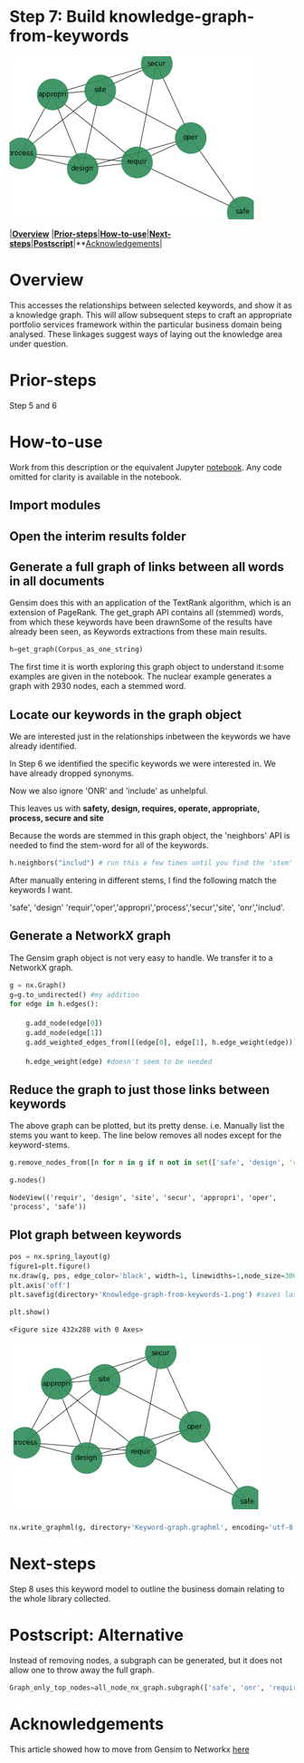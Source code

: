 # Step 7: Build knowledge-graph-from-keywords



![Knowledge-graph-from-keywords-1.png](images/Step-7_files/attach-1.png)

|**[Overview](#Overview)** |**[Prior-steps](#Prior-steps)**|**[How-to-use](#How-to-use)**|**[Next-steps](#Next-steps)**|**[Postscript](#Postscript)**|**[Acknowledgements](#Acknowledgments)|

# Overview
This accesses the relationships between selected keywords, and show it as a knowledge graph. 
This will allow subsequent steps to craft an appropriate portfolio services framework within the particular business domain being analysed.
These linkages suggest ways of laying out the knowledge area under question.

# Prior-steps
Step 5 and 6

# How-to-use
Work from this description or the equivalent Jupyter [notebook](https://github.com/lawrencerowland/Data-Model-for-Project-Frameworks/blob/master/Project-frameworks-by-using-NLP-with-Python-libraries/Jupyter%20notebooks/Step-7-knowledge-graph-from-keywords.ipynb). Any code omitted for clarity is available in the notebook.

## Import modules

## Open the interim results folder

## Generate a full graph of links between all words in all documents

Gensim does this with an application of the TextRank algorithm, which is an extension of PageRank. The get_graph API contains all (stemmed) words, from which these keywords have been drawnSome of the results have already been seen, as Keywords  extractions from these main results. 

```python
h=get_graph(Corpus_as_one_string)
```

The first time it is worth exploring this graph object to understand it:some examples are given in the notebook. 
The nuclear example generates a graph with 2930 nodes, each a stemmed word. 

## Locate our keywords in the graph object
We are interested just in the relationships inbetween the keywords we have already identified. 

In Step 6 we identified the specific keywords we were interested in. We have already dropped synonyms.

Now we also ignore 'ONR' and 'include' as unhelpful. 

This leaves us with **safety, design, requires, operate, appropriate, process, secure and site**

Because the words are stemmed in this graph object, the 'neighbors' API is needed to find the stem-word for all of the keywords.

```python
h.neighbors("includ") # run this a few times until you find the 'stem' being used for each keyword you want
```

After manually entering in different stems, I find the following match the keywords I want.

'safe', 'design' 'requir','oper','appropri','process','secur','site', 'onr','includ'.



## Generate a NetworkX graph

The Gensim graph object is not very easy to handle. We transfer it to a NetworkX graph. 

```python
g = nx.Graph()
g=g.to_undirected() #my addition
for edge in h.edges():
    
    g.add_node(edge[0])
    g.add_node(edge[1])
    g.add_weighted_edges_from([(edge[0], edge[1], h.edge_weight(edge))])

    h.edge_weight(edge) #doesn't seem to be needed
```

## Reduce the graph to just those links between keywords
The above graph can be plotted, but its pretty dense. 
i.e. Manually list the stems you want to keep. 
The line below removes all nodes except for the keyword-stems.

```python
g.remove_nodes_from([n for n in g if n not in set(['safe', 'design', 'requir','oper','appropri','process','secur','site'])])
```

```python
g.nodes()
```




    NodeView(('requir', 'design', 'site', 'secur', 'appropri', 'oper', 'process', 'safe'))



## Plot graph between keywords

```python
pos = nx.spring_layout(g)
figure1=plt.figure()
nx.draw(g, pos, edge_color='black', width=1, linewidths=1,node_size=3000, node_color='seagreen', alpha=0.9,labels={node: node for node in g.nodes()})
plt.axis('off')
plt.savefig(directory+'Knowledge-graph-from-keywords-1.png') #saves last figure generated
```

```python
plt.show()
```


    <Figure size 432x288 with 0 Axes>



![png](images/Step-7_files/output_16_1.png)


```python
nx.write_graphml(g, directory+'Keyword-graph.graphml', encoding='utf-8', prettyprint=True, infer_numeric_types=False)
```

# Next-steps
Step 8 uses this keyword model to outline the business domain relating to the whole library collected. 

# Postscript: Alternative
Instead of removing nodes, a subgraph can be generated, but it does not allow one to throw away the full graph. 

```python
Graph_only_top_nodes=all_node_nx_graph.subgraph(['safe', 'onr', 'requir','includ','design','site','secur','process','appropri','oper'])
```

# Acknowledgements
This article showed how to move from Gensim to Networkx [here](https://dev.to/b_dmarius/python-keywords-extraction-machine-learning-project-series-part-2-2bii)
